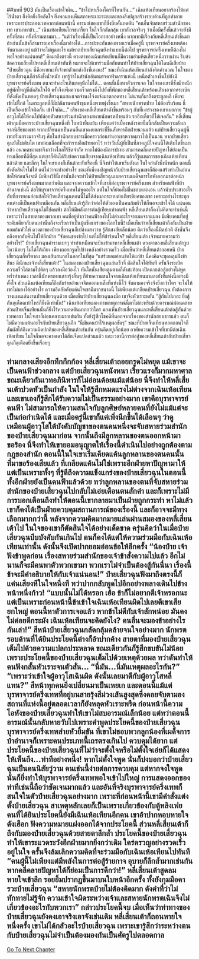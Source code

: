 ##บทที่ 903 มันเป็นเรื่องเข้าใจผิด...
“ข้าไปหาเรื่องใครที่ไหนกัน...” เฉินเห้อเทียนอยากร้องไห้แต่ไร้น้ำตา ยิ่งคิดยิ่งอึดอัดใจ ยิ่งพอมองเห็นสภาพระเกะระกะเละของสิ่งปลูกสร้างรอบด้านที่ถูกทำลายเพราะการประลองเวทคาถาก่อนหน้านี้ อารมณ์ของเขาก็ยิ่งบีบคั้นกดดัน
“คนอื่นจับสหายร่วมสำนักของเขา เขามาหาข้า...” เฉินเห้อเทียนโกรธเกรี้ยว ในใจก็กลัดกลุ้ม เขากังวลจริงๆ ว่าเมื่อมีครั้งนี้แล้วจะยังมีครั้งที่สอง ครั้งที่สามตามมา...
“แต่ว่าเรื่องนี้ก็เป็นโอกาสอย่างหนึ่ง หากเขามีเรื่องกับหลี่เสี่ยนเต้าขึ้นมา ถ้าเช่นนั้นข้าก็สามารถเอาเรื่องนี้มาอ้างได้...การปะทะกันของพวกเราเมื่อครู่นี้ บุรพาจารย์ครึ่งเทพต้องจับตามองอยู่ แม้ว่าจะไม่พูดอะไร แต่หากป๋ายเสี่ยวฉุนยังทำแบบนี้ต่อไป บุรพาจารย์ครึ่งเทพก็ต้องไม่พอใจอย่างแน่นอน!” คิดมาถึงตรงนี้ ดวงตาของเฉินเห้อเทียนก็มีความอำมหิตเสี้ยวหนึ่งวาบผ่าน รีบส่งข้อความเสียงไปหาหลี่เสี่ยนเต้าทันที หมายจะให้เขาร่วมมือกับตนทำให้ป๋ายเสี่ยวฉุนได้โดนดีเสียบ้าง
“ป๋ายเสี่ยวฉุน นี่คือหายนะที่เจ้าพาตัวมาส่งถึงที่เองนะ!”
ขณะที่เฉินเห้อเทียนกำลังคิดคำนวณ ในใจของป๋ายเสี่ยวฉุนก็กำลังชั่งน้ำหนัก เขารู้ว่าในสำนักอันตมรรคาฟ้าดาราแห่งนี้ เหนือตัวเองขึ้นไปยังมีบุรพาจารย์ครึ่งเทพ ตนจะทำอะไรเกินเหตุนักไม่ได้...
ตอนนี้เมื่อหาตัวการเจอ ในใจของเขาที่ชั่งน้ำหนักอยู่พักใหญ่ก็ตัดสินใจได้ ครั้งจึงเพิ่มความเร็วตรงดิ่งไปยังที่พักของหลี่เสี่ยนเต้าพร้อมเสียงอากาศระเบิดที่ดังซัดเป็นทอดๆ
ป๋ายเสี่ยวฉุนแสดงเจตจำนงโจ่งแจ้งมาตลอดทาง ไม่นานก็มาถึงตระกูลหลี่ เพิ่งจะเข้าไปใกล้ ในตระกูลหลี่ก็มีปณิธานคนฟ้าขุมหนึ่งพวยพุ่งขึ้นมา
“สหายนักพรตป๋าย ไม่ต้องรีบร้อน นี่เป็นเรื่องเข้าใจผิดกัน เข้าใจผิด...” เสียงของหลี่เสี่ยนเต้าดังขึ้นพร้อมๆ กับที่เงาร่างของเขาเผยกาย
“ข้าผู้อาวุโสได้ให้คนไปปล่อยตัวสหายร่วมสำนักของสหายนักพรตป๋ายแล้ว รออีกเดี๋ยวก็ได้เจอกัน” หลี่เสี่ยนเต้ากุมมือคารวะป๋ายเสี่ยวฉุนหนึ่งที ใบหน้ายิ้มแย้ม เพียงแต่ว่าเบื้องหลังรอยยิ้มนี้กลับเป็นความลังเล จากนิสัยของเขา หากเปลี่ยนมาเป็นคนอื่นเขาคงยกกระบี่ขึ้นสังหารอีกฝ่ายนานแล้ว แต่ป๋ายเสี่ยวฉุนผู้นี้เขากริ่งเกรงมากจริงๆ ศึกในสำนักสยบธารเมื่อคราวก่อนทำเอาเขาหวาดผวาไปเป็นนาน
หากป๋ายเสี่ยวฉุนยังไม่เติบโต เขาย่อมเลือกที่จะกำราบอีกฝ่ายเอาไว้ ทว่าวันนี้ผู้ที่เป็นที่ภาคภูมิใจคนนี้ได้เติบโตขึ้นมาแล้ว อนาคตของเขาจึงกว้างไกลไร้ขีดจำกัด หากไม่ต้องมีการปะทะ สามารถคลี่คลายปัญหาได้ย่อมเป็นทางเลือกที่ดีที่สุด
แต่เขาก็ดันได้รับข้อความเสียงจากเฉินเห้อเทียน แล้วก็รู้แผนการของเฉินเห้อเทียนแล้วด้วย และลึกๆ ในใจเขาเองก็เห็นด้วยกับเรื่องนี้
นี่จึงทำให้เขาเริ่มลังเล ในใจกำลังชั่งน้ำหนัก ตอนนี้ยังตัดสินใจไม่ได้ แต่ไม่ว่าจะทำอย่างไร ขณะที่เพิ่งเผชิญหน้ากับป๋ายเสี่ยวฉุนเขาก็ต้องแสร้งทำเป็นอ่อนข้อให้ก่อนจึงจะดี มีเพียงวิธีนี้เท่านั้นถึงจะทำให้ป๋ายเสี่ยวฉุนเผยความเผด็จการโอหังออกมาต่อหน้าบุรพาจารย์ครึ่งเทพมากกว่าเดิม
และจากความเข้าใจที่เขามีต่อบุรพาจารย์ครึ่งเทพ สำหรับคนฟ้าที่บ้าอำนาจเช่นนี้ ต่อให้บุรพาจารย์ครึ่งเทพไม่พูดอะไร แต่ในใจก็ย่อมไม่ชื่นชอบแน่นอน
แล้วนับประสาอะไรกับที่การยอมอ่อนข้อให้ป๋ายเสี่ยวฉุนตอนนี้ไม่ได้ส่งผลกระทบต่อเกียรติยศของเขา เพราะอย่างไรซะทุกคนต่างก็เป็นคนฟ้าเหมือนกัน หลี่เสี่ยนเต้ารู้สึกว่าต่อให้ตัวเองเป็นคนก้มหัวให้ก็พอจะเข้าใจได้ แน่นอนว่าหากป๋ายเสี่ยวฉุนไม่ใช่คนฟ้า ต่อให้มีพลังการต่อสู้เทียบเท่าคนฟ้า หลี่เสี่ยนเต้าก็คงไม่คิดจะทำเช่นนี้
เพราะว่าในสายตาของพวกเขา คนที่อยู่ต่ำกว่าคนฟ้าลงไปไม่ต่างอะไรจากมดจากแมลง มีเพียงคนที่อยู่ระดับเดียวกับตนเท่านั้นถึงจะเรียกว่าเป็นผู้แข็งแกร่งของโลกใบนี้!
เมื่อเห็นว่าหลี่เสี่ยนเต้าถึงกับเป็นฝ่ายยอมก้มหัวให้ ดวงตาของป๋ายเสี่ยวฉุนก็เปล่งแสงวาบ รู้สึกสงสัยเล็กน้อย คิดว่าเรื่องนี้ผิดปกติ ดังนั้นจึงถลึงตากลับคืนไปให้อีกฝ่าย
“จับคนของข้าไป แต่ไม่ให้ข้าร้อนใจ? หลี่เสี่ยนเต้า เจ้าหมายความว่าอย่างไร!” ป๋ายเสี่ยวฉุนคำรามเบาๆ ทำท่าเหมือนจะบินเข้ามาหาหลี่เสี่ยนเต้า ดวงตาของหลี่เสี่ยนเต้าวูบไหวน้อยๆ ไม่ได้โต้เถียง เพียงถอยกรูดไปข้างหลังอย่างรวดเร็ว
เมื่อเห็นว่าหลี่เสี่ยนเต้าถอยหนี ป๋ายเสี่ยวฉุนก็หรี่ตาลง มองเส้นสนกลในออกในที่สุด
“แสร้งยอมอ่อนข้อให้แก่ข้า นี่คงคิดจะขุดหลุมฝังข้าสินะ ดีนักนะเจ้าหลี่เสี่ยนเต้า!” ในสมองของป๋ายเสี่ยวฉุนแล่นเร็วจี๋ ตัดสินใจได้ทันที ครั้นจึงระเบิดความเร็วไล่ตามไปติดๆ แล้วลงมือว่องไว ทันใดนั้นเสียงตูมตามก็ดังสะท้อน เปิดฉากต่อสู้อย่างไม่พูดพร่ำทำเพลง
เวลานี้นักพรตบนสายรุ้งอื่นๆ ก็ย้ายความสนใจจากเฉินเห้อเทียนมามองยังที่แห่งนี้อย่างมีตั้งใจ ส่วนเฉินเห้อเทียนก็ถึงกับร่ายอำนาจจิตออกมาเล็งที่แห่งนี้ไว้ จับตามองจริงจังยิ่งกว่าใคร
จะไม่ให้เขาไม่มองได้อย่างไร ความอึดอัดคับแค้นใจเขามีมากขนาดนี้ ไม่เพียงแต่เกลียดป๋ายเสี่ยวฉุน ยังต้องการวางแผนเล่นงานป๋ายเสี่ยวฉุนด้วย เมื่อเห็นว่าป๋ายเสี่ยวฉุนลงมือ เขาจึงหัวเราะหยัน
“สู้กันไปเถอะ ยิ่งสู้กันดุเดือดเท่าไหร่ก็ยิ่งดีเท่านั้น!” เฉินเห้อเทียนมองภาพเหตุการณ์นี้ตาไม่กะพริบด้วยอารมณ์ผ่อนคลาย
ส่วนป๋ายเจิ้นเทียนนั้นก็ยิ่งไร้ความกดดันมากกว่าใคร มองเห็นป๋ายเสี่ยวฉุนและหลี่เสี่ยนเต้าต่อสู้กันด้วยเวทคาถา ในใจเขาก็ผ่อนคลายมากเช่นกัน ทั้งยังรู้สึกโชคดีที่นอกจากเรื่องของสำนักสยบธารแล้ว ตนก็ไม่มีความแค้นอะไรกับป๋ายเสี่ยวฉุนอีก
“นี่มันคนบ้าไร้เหตุผลชัดๆ” ขณะที่ป๋ายเจิ้นเทียนทอดถอนใจก็สัมผัสได้ถึงความผิดปกติของหลี่เสี่ยนเต้าเช่นกัน ครุ่นคิดอยู่เล็กน้อย อาศัยความเข้าใจที่เขามีต่อเฉินเห้อเทียน ในใจก็พอจะคาดเดาได้สักเจ็ดแปดส่วนแล้ว และเวลานี้การต่อสู้ของหลี่เสี่ยนเต้ากับป๋ายเสี่ยวฉุนก็ดุเดือดยิ่งขึ้นเรื่อยๆ

ท่ามกลางเสียงอึกทึกกึกก้อง หลี่เสี่ยนเต้าถอยกรูดไม่หยุด แม้เขาจะเป็นคนฟ้าช่วงกลาง แต่ป๋ายเสี่ยวฉุนหนังหนา เรี่ยวแรงก็มากมหาศาล ขณะเดียวกันเวทอภินิหารก็ไม่อ่อนด้อยแม้แต่น้อย นี่จึงทำให้หลี่เสี่ยนเต้าปวดหัวเป็นกำลัง ในใจให้รู้สึกหมดแรงไม่ต่างจากเฉินเห้อเทียน
และเขาเองก็รู้สึกได้รับความไม่เป็นธรรมอย่างมาก เขาคือบุรพาจารย์คนฟ้า ไม่สามารถให้ความสนใจกับลูกศิษย์หลายคนที่ยังไม่แม้แต่จะเป็นก่อกำเนิดได้ และเมื่อครู่นี้เขาก็แค่เพิ่งนึกขึ้นได้เลือนๆ ว่าดูเหมือนผู้อาวุโสใต้บังคับบัญชาของตนคนหนึ่งจะจับสหายร่วมสำนักของป๋ายเสี่ยวฉุนมาก่อน จากนั้นถึงมีลูกหลานของตนออกหน้ามาขอร้อง นี่จึงทำให้เขายอมอนุญาตให้เรื่องนี้ดำเนินไปอย่างถูกต้องตามกฎของสำนัก
ตอนนี้ในใจเขาเริ่มเคียดแค้นลูกหลานของตนคนนั้นที่มาขอร้องเสียแล้ว ที่เกลียดแค้นไม่ใช่เพราะอีกฝ่ายหาปัญหามาให้ แต่เป็นเพราะทั้งๆ ที่รู้ดีถึงความแข็งแกร่งของป๋ายเสี่ยวฉุนในตอนนี้ ทั้งอีกฝ่ายยังเป็นคนฟ้าแล้วด้วย ทว่าลูกหลานของตนที่จับสหายร่วมสำนักของป๋ายเสี่ยวฉุนไปกลับไม่เอ่ยเตือนตนสักคำ
และก็เพราะไม่มีการบอกเตือนถึงทำให้ตอนนี้เขากลายมาเป็นฝ่ายถูกกระทำ หาไม่แล้วเขาก็คงได้เป็นฝ่ายควบคุมสถานการณ์ของเรื่องนี้ และก็อาจจะมีทางเลือกมากกว่านี้
หลังจากความคิดมากมายแล่นผ่านสมองของหลี่เสี่ยนเต้าไป ในใจของเขาก็ตัดสินใจได้อย่างเด็ดขาด ครุ่นคิดว่าในเมื่อป๋ายเสี่ยวฉุนบีบบังคับกันเกินไป ตนก็คงได้แต่ให้ความร่วมมือกับเฉินเห้อเทียนเท่านั้น ดังนั้นจึงเปิดปากยอมอ่อนข้อให้อีกครั้ง
“น้องป๋าย เจ้าฟังข้าพูดก่อน เรื่องสหายร่วมสำนักของเจ้าข้าสั่งความไปแล้ว อีกไม่นานก็จะมีคนพาตัวพวกเขามา พวกเราไม่จำเป็นต้องสู้กันนี่นา เรื่องนี้ข้าจะมีคำอธิบายให้กับเจ้าแน่นอน!”
ป๋ายเสี่ยวฉุนฟังมาถึงตรงนี้ก็แค่นเสียงหึในใจหนึ่งที ทว่าปากกลับพูดไปอีกอย่างพลางเดินไปข้างหน้าหนึ่งก้าว!
“แบบนั้นไม่ได้หรอก เฮ้อ ข้าก็ไม่อยากตีเจ้าหรอกนะ แต่เป็นเพราะก่อนหน้านี้ข้าเข้าใจเฉินเห้อเทียนผิดไปเลยตีเขาเสียยกใหญ่ ตอนนี้หาตัวการเจอแล้ว หากข้าไม่ตีกับเจ้าสักหน่อย มันคงไม่ค่อยดีกระมัง เฉินเห้อเทียนจะคิดยังไง? คนอื่นจะมองข้าอย่างไรกันเล่า!” สีหน้าป๋ายเสี่ยวฉุนกลัดกลุ้มคล้ายจนใจอย่างมาก
นักพรตรอบด้านที่ได้ยินประโยคนี้ต่างก็อ้าปากค้าง สายตาที่มองป๋ายเสี่ยวฉุนเต็มไปด้วยความแปลกประหลาด ขณะเดียวกันก็รู้สึกขบขันไม่น้อย เพราะประโยคนี้ของป๋ายเสี่ยวฉุนเต็มไปด้วยเหตุด้วยผล ทว่าดันทำให้คนฟังกลั้นหัวเราะจนตัวสั่น...
“นี่มัน...นี่มันเหตุผลอะไรกัน?”
“เพราะว่าเข้าใจผู้อาวุโสเฉินผิด ดังนั้นเลยมาตีกับผู้อาวุโสหลี่แทน?” สีหน้าทุกคนยิ่งเปลี่ยนมาเป็นเหยเก และตอนนี้แม้แต่บุรพาจารย์ครึ่งเทพที่อยู่บนสายรุ้งสีม่วงเส้นสูงสุดซึ่งคอยจับตามองสถานที่แห่งนี้อยู่ตลอดเวลาก็ยังหลุดหัวเราะพรืด ก่อนหน้านี้ความโอหังของป๋ายเสี่ยวฉุนทำให้เขาไม่สบอารมณ์เล็กน้อย แต่ทว่าตอนนี้อารมณ์นั้นกลับหายวับไปเพราะคำพูดประโยคนี้ของป๋ายเสี่ยวฉุน
บุรพาจารย์ครึ่งเทพส่ายหัวยิ้มขัน ที่เขาไม่ชอบพวกลูกน้องที่เผด็จการบ้าอำนาจก็เพราะคนประเภทนี้เถรตรงเกินไป ควบคุมได้ยาก แต่ประโยคนี้ของป๋ายเสี่ยวฉุนที่ไม่ว่าจะตั้งใจหรือไม่ตั้งใจเอ่ยก็ได้แสดงให้เห็นถึง...ท่าทีอย่างหนึ่ง!
หากไม่ตั้งใจพูด นั่นก็บ่งบอกว่าป๋ายเสี่ยวฉุนเป็นคนนิสัยวู่วาม คนเช่นนี้ง่ายต่อการควบคุม แต่หากจงใจพูด นั่นก็ยิ่งทำให้บุรพาจารย์ครึ่งเทพพอใจเข้าไปใหญ่ การแสดงออกของท่าทีเช่นนี้ถือว่าชัดเจนมากแล้ว
และอันที่จริงบุรพาจารย์ครึ่งเทพก็สนใจในตัวป๋ายเสี่ยวฉุนอย่างมาก เพราะที่ก่อนหน้านี้เขามีคำสั่งแต่งตั้งป๋ายเสี่ยวฉุน สาเหตุหลักเลยก็เป็นเพราะเกี่ยวข้องกับตู้หลิงเฟย
คนที่ได้ยินประโยคนี้ยังมีเฉินเห้อเทียนอีกคน เขาอ้าปากหอบหายใจดังเฮือก ฟังความหมายแฝงออกได้จากประโยคนี้
ส่วนหลี่เสี่ยนเต้าก็ถึงกับมองป๋ายเสี่ยวฉุนด้วยสายตาลึกล้ำ ประโยคนี้ของป๋ายเสี่ยวฉุนทำให้เขาระแวดระวังอีกฝ่ายมากยิ่งกว่าเดิม ใคร่ครวญอย่างรวดเร็วอยู่ในใจ ครั้นจึงล้มเลิกความคิดที่จะร่วมมือกับเฉินเห้อเทียนไปทันที
“คนผู้นี้ไม่เพียงแต่มีพลังในการต่อสู้ร้ายกาจ อุบายก็ลึกล้ำมากเช่นกัน หากคลี่คลายปัญหาได้ก็ย่อมเป็นการดีกว่า!” หลี่เสี่ยนเต้าสูดลมหายใจเข้าลึก รอยยิ้มปรากฏขึ้นมาบนใบหน้าอีกครั้ง ทั้งยังกุมมือคารวะป๋ายเสี่ยวฉุน
“สหายนักพรตป๋ายไม่ต้องคิดมาก ดังคำที่ว่าไม่ทักทายไม่รู้จัก ความเข้าใจผิดระหว่างเจ้าและสหายนักพรตเฉินจึงไม่เกี่ยวข้องอะไรกับพวกเรา”
กล่าวประโยคนี้จบ เมื่อเห็นว่าท่าทางของป๋ายเสี่ยวฉุนยังคงเอาจริงเอาจังเช่นเดิม หลี่เสี่ยนเต้าก็ถอนหายใจหนึ่งครั้ง เขาไม่ได้กลัวอะไรป๋ายเสี่ยวฉุน เพราะเขารู้สึกว่าระหว่างตนกับป๋ายเสี่ยวฉุนไม่จำเป็นต้องมองกันเป็นศัตรูไปตลอดกาล
------


[Go To Next Chapter]( ./50.md)